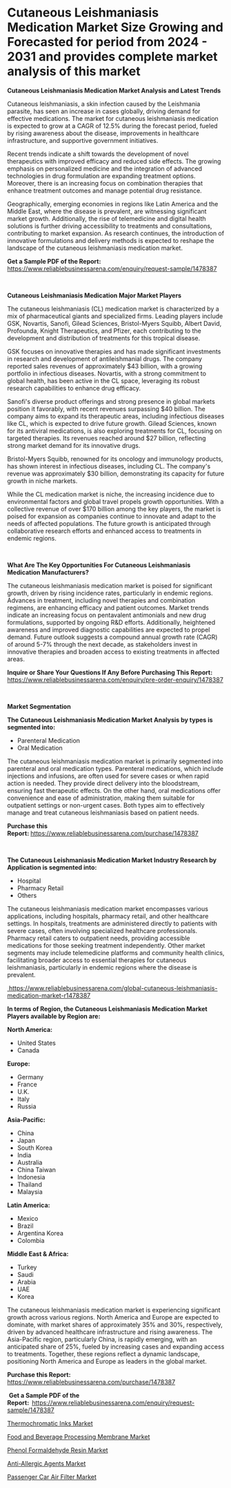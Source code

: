 <p><h1>Cutaneous Leishmaniasis Medication Market Size Growing and Forecasted for period from 2024 - 2031 and provides complete market analysis of this market</h1></p><p><strong>Cutaneous Leishmaniasis Medication Market Analysis and Latest Trends</strong></p>
<p><p>Cutaneous leishmaniasis, a skin infection caused by the Leishmania parasite, has seen an increase in cases globally, driving demand for effective medications. The market for cutaneous leishmaniasis medication is expected to grow at a CAGR of 12.5% during the forecast period, fueled by rising awareness about the disease, improvements in healthcare infrastructure, and supportive government initiatives. </p><p>Recent trends indicate a shift towards the development of novel therapeutics with improved efficacy and reduced side effects. The growing emphasis on personalized medicine and the integration of advanced technologies in drug formulation are expanding treatment options. Moreover, there is an increasing focus on combination therapies that enhance treatment outcomes and manage potential drug resistance.</p><p>Geographically, emerging economies in regions like Latin America and the Middle East, where the disease is prevalent, are witnessing significant market growth. Additionally, the rise of telemedicine and digital health solutions is further driving accessibility to treatments and consultations, contributing to market expansion. As research continues, the introduction of innovative formulations and delivery methods is expected to reshape the landscape of the cutaneous leishmaniasis medication market.</p></p>
<p><strong>Get a Sample PDF of the Report:&nbsp;</strong> <a href="https://www.reliablebusinessarena.com/enquiry/request-sample/1478387?utm_campaign=1172&utm_medium=2&utm_source=Github&utm_content=ia&utm_term=28092024&utm_id=cutaneous-leishmaniasis-medication">https://www.reliablebusinessarena.com/enquiry/request-sample/1478387</a></p>
<p>&nbsp;</p>
<p><strong>Cutaneous Leishmaniasis Medication Major Market Players</strong></p>
<p><p>The cutaneous leishmaniasis (CL) medication market is characterized by a mix of pharmaceutical giants and specialized firms. Leading players include GSK, Novartis, Sanofi, Gilead Sciences, Bristol-Myers Squibb, Albert David, Profounda, Knight Therapeutics, and Pfizer, each contributing to the development and distribution of treatments for this tropical disease.</p><p>GSK focuses on innovative therapies and has made significant investments in research and development of antileishmanial drugs. The company reported sales revenues of approximately $43 billion, with a growing portfolio in infectious diseases. Novartis, with a strong commitment to global health, has been active in the CL space, leveraging its robust research capabilities to enhance drug efficacy.</p><p>Sanofi's diverse product offerings and strong presence in global markets position it favorably, with recent revenues surpassing $40 billion. The company aims to expand its therapeutic areas, including infectious diseases like CL, which is expected to drive future growth. Gilead Sciences, known for its antiviral medications, is also exploring treatments for CL, focusing on targeted therapies. Its revenues reached around $27 billion, reflecting strong market demand for its innovative drugs.</p><p>Bristol-Myers Squibb, renowned for its oncology and immunology products, has shown interest in infectious diseases, including CL. The company's revenue was approximately $30 billion, demonstrating its capacity for future growth in niche markets.</p><p>While the CL medication market is niche, the increasing incidence due to environmental factors and global travel propels growth opportunities. With a collective revenue of over $170 billion among the key players, the market is poised for expansion as companies continue to innovate and adapt to the needs of affected populations. The future growth is anticipated through collaborative research efforts and enhanced access to treatments in endemic regions.</p></p>
<p>&nbsp;</p>
<p><strong>What Are The Key Opportunities For Cutaneous Leishmaniasis Medication Manufacturers?</strong></p>
<p><p>The cutaneous leishmaniasis medication market is poised for significant growth, driven by rising incidence rates, particularly in endemic regions. Advances in treatment, including novel therapies and combination regimens, are enhancing efficacy and patient outcomes. Market trends indicate an increasing focus on pentavalent antimonials and new drug formulations, supported by ongoing R&D efforts. Additionally, heightened awareness and improved diagnostic capabilities are expected to propel demand. Future outlook suggests a compound annual growth rate (CAGR) of around 5-7% through the next decade, as stakeholders invest in innovative therapies and broaden access to existing treatments in affected areas.</p></p>
<p><strong>Inquire or Share Your Questions If Any Before Purchasing This Report:</strong> <a href="https://www.reliablebusinessarena.com/enquiry/pre-order-enquiry/1478387?utm_campaign=1172&utm_medium=2&utm_source=Github&utm_content=ia&utm_term=28092024&utm_id=cutaneous-leishmaniasis-medication">https://www.reliablebusinessarena.com/enquiry/pre-order-enquiry/1478387</a></p>
<p>&nbsp;</p>
<p><strong>Market Segmentation</strong></p>
<p><strong>The Cutaneous Leishmaniasis Medication Market Analysis by types is segmented into:</strong></p>
<p><ul><li>Parenteral Medication</li><li>Oral Medication</li></ul></p>
<p><p>The cutaneous leishmaniasis medication market is primarily segmented into parenteral and oral medication types. Parenteral medications, which include injections and infusions, are often used for severe cases or when rapid action is needed. They provide direct delivery into the bloodstream, ensuring fast therapeutic effects. On the other hand, oral medications offer convenience and ease of administration, making them suitable for outpatient settings or non-urgent cases. Both types aim to effectively manage and treat cutaneous leishmaniasis based on patient needs.</p></p>
<p><strong>Purchase this Report:&nbsp;</strong><a href="https://www.reliablebusinessarena.com/purchase/1478387?utm_campaign=1172&utm_medium=2&utm_source=Github&utm_content=ia&utm_term=28092024&utm_id=cutaneous-leishmaniasis-medication">https://www.reliablebusinessarena.com/purchase/1478387</a></p>
<p>&nbsp;</p>
<p><strong>The Cutaneous Leishmaniasis Medication Market Industry Research by Application is segmented into:</strong></p>
<p><ul><li>Hospital</li><li>Pharmacy Retail</li><li>Others</li></ul></p>
<p><p>The cutaneous leishmaniasis medication market encompasses various applications, including hospitals, pharmacy retail, and other healthcare settings. In hospitals, treatments are administered directly to patients with severe cases, often involving specialized healthcare professionals. Pharmacy retail caters to outpatient needs, providing accessible medications for those seeking treatment independently. Other market segments may include telemedicine platforms and community health clinics, facilitating broader access to essential therapies for cutaneous leishmaniasis, particularly in endemic regions where the disease is prevalent.</p></p>
<p><a href="https://www.reliablebusinessarena.com/global-cutaneous-leishmaniasis-medication-market-r1478387?utm_campaign=1172&utm_medium=2&utm_source=Github&utm_content=ia&utm_term=28092024&utm_id=cutaneous-leishmaniasis-medication">&nbsp;https://www.reliablebusinessarena.com/global-cutaneous-leishmaniasis-medication-market-r1478387</a></p>
<p><strong>In terms of Region, the Cutaneous Leishmaniasis Medication Market Players available by Region are:</strong></p>
<p>
    <p> <strong> North America: </strong>
        <ul>
            <li>United States</li>
            <li>Canada</li>
        </ul>
        </p> 
    <p> <strong> Europe: </strong>
        <ul>
            <li>Germany</li>
            <li>France</li>
            <li>U.K.</li>
            <li>Italy</li>
            <li>Russia</li>
        </ul>
        </p> 
    <p> <strong> Asia-Pacific: </strong>
        <ul>
            <li>China</li>
            <li>Japan</li>
            <li>South Korea</li>
            <li>India</li>
            <li>Australia</li>
            <li>China Taiwan</li>
            <li>Indonesia</li>
            <li>Thailand</li>
            <li>Malaysia</li>
        </ul>
        </p> 
    <p> <strong> Latin America: </strong>
        <ul>
            <li>Mexico</li>
            <li>Brazil</li>
            <li>Argentina Korea</li>
            <li>Colombia</li>
        </ul>
        </p> 
    <p> <strong> Middle East & Africa: </strong>
        <ul>
            <li>Turkey</li>
            <li>Saudi</li>
            <li>Arabia</li>
            <li>UAE</li>
            <li>Korea</li>
        </ul>
    </p>
    </p>
<p><p>The cutaneous leishmaniasis medication market is experiencing significant growth across various regions. North America and Europe are expected to dominate, with market shares of approximately 35% and 30%, respectively, driven by advanced healthcare infrastructure and rising awareness. The Asia-Pacific region, particularly China, is rapidly emerging, with an anticipated share of 25%, fueled by increasing cases and expanding access to treatments. Together, these regions reflect a dynamic landscape, positioning North America and Europe as leaders in the global market.</p></p>
<p><strong>Purchase this Report: </strong><a href="https://www.reliablebusinessarena.com/purchase/1478387?utm_campaign=1172&utm_medium=2&utm_source=Github&utm_content=ia&utm_term=28092024&utm_id=cutaneous-leishmaniasis-medication">https://www.reliablebusinessarena.com/purchase/1478387</a></p>
<p>&nbsp;<strong>Get a Sample PDF of the Report:&nbsp;&nbsp;</strong><a href="https://www.reliablebusinessarena.com/enquiry/request-sample/1478387?utm_campaign=1172&utm_medium=2&utm_source=Github&utm_content=ia&utm_term=28092024&utm_id=cutaneous-leishmaniasis-medication">https://www.reliablebusinessarena.com/enquiry/request-sample/1478387</a></p>
<p><strong></strong></p>
<p><p><a href="https://www.linkedin.com/pulse/navigating-global-thermochromatic-inks-market-from-trends-obvbc?utm_campaign=1172&utm_medium=2&utm_source=Github&utm_content=ia&utm_term=28092024&utm_id=cutaneous-leishmaniasis-medication">Thermochromatic Inks Market</a></p><p><a href="https://issuu.com/reportprime-2/docs/food-and-beverage-processing-membra_b676586757dca3?utm_campaign=1172&utm_medium=2&utm_source=Github&utm_content=ia&utm_term=28092024&utm_id=cutaneous-leishmaniasis-medication">Food and Beverage Processing Membrane Market</a></p><p><a href="https://www.linkedin.com/pulse/phenol-formaldehyde-resin-market-trends-detailed-study-its-n5nkc?utm_campaign=1172&utm_medium=2&utm_source=Github&utm_content=ia&utm_term=28092024&utm_id=cutaneous-leishmaniasis-medication">Phenol Formaldehyde Resin Market</a></p><p><a href="https://issuu.com/reportprime-2/docs/anti-allergic-agents-market-size-20_1e9a80163a825b?utm_campaign=1172&utm_medium=2&utm_source=Github&utm_content=ia&utm_term=28092024&utm_id=cutaneous-leishmaniasis-medication">Anti-Allergic Agents Market</a></p><p><a href="https://github.com/julyju69/Market-Research-Report-List-5/blob/main/passenger-car-air-filter-market.md?utm_campaign=1172&utm_medium=2&utm_source=Github&utm_content=ia&utm_term=28092024&utm_id=cutaneous-leishmaniasis-medication">Passenger Car Air Filter Market</a></p></p>